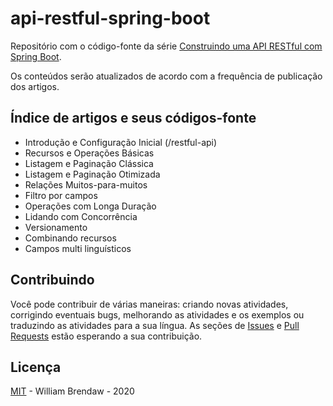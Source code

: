 # api-restful-spring-boot

Repositório com o código-fonte da série [Construindo uma API RESTful com Spring Boot](https://williambrendaw.com/tags/construindo-uma-api-restful/).

Os conteúdos serão atualizados de acordo com a frequência de publicação dos artigos.

## Índice de artigos e seus códigos-fonte

-   Introdução e Configuração Inicial (/restful-api)
-   Recursos e Operações Básicas
-   Listagem e Paginação Clássica
-   Listagem e Paginação Otimizada
-   Relações Muitos-para-muitos
-   Filtro por campos
-   Operações com Longa Duração
-   Lidando com Concorrência
-   Versionamento
-   Combinando recursos
-   Campos multi linguísticos

## Contribuindo

Você pode contribuir de várias maneiras: criando novas atividades, corrigindo eventuais bugs, melhorando as atividades e os exemplos ou traduzindo as atividades para a sua língua. As seções de [Issues](https://github.com/brendaw/api-restful-spring-boot/issues) e [Pull Requests](https://github.com/brendaw/api-restful-spring-boot/pulls) estão esperando a sua contribuição.

## Licença

[MIT](LICENSE) - William Brendaw - 2020
